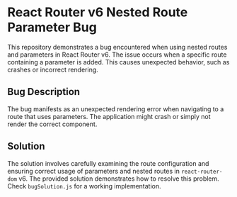 # React Router v6 Nested Route Parameter Bug

This repository demonstrates a bug encountered when using nested routes and parameters in React Router v6. The issue occurs when a specific route containing a parameter is added. This causes unexpected behavior, such as crashes or incorrect rendering.

## Bug Description

The bug manifests as an unexpected rendering error when navigating to a route that uses parameters. The application might crash or simply not render the correct component.

## Solution

The solution involves carefully examining the route configuration and ensuring correct usage of parameters and nested routes in `react-router-dom` v6. The provided solution demonstrates how to resolve this problem.  Check `bugSolution.js` for a working implementation.